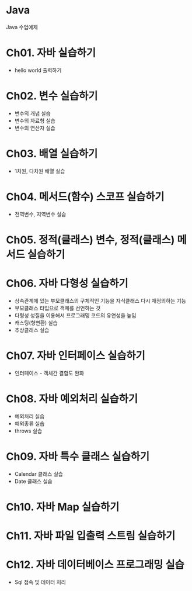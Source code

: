 # Java
Java 수업예제

# Ch01. 자바 실습하기
  - hello world 출력하기
  
# Ch02. 변수 실습하기
  - 변수의 개념 실슴
  - 변수의 자료형 실습
  - 변수의 연산자 실습
  
# Ch03. 배열 실습하기
  - 1차원, 다차원 배열 실습

# Ch04. 메서드(함수) 스코프 실습하기
  - 전역변수, 지역변수 실습

# Ch05. 정적(클래스) 변수, 정적(클래스) 메서드 실습하기

# Ch06. 자바 다형성 실습하기
  - 상속관계에 있는 부모클래스의 구체적인 기능을 자식클래스 다시 재정의하는 기능
  - 부모클래스 타입으로 객체를 선언하는 것
  - 다형성 성질을 이용해서 프로그래밍 코드의 유연성을 높임
  - 캐스팅(형변환) 실습
  - 추상클래스 실습

# Ch07. 자바 인터페이스 실습하기
  - 인터페이스 - 객체간 결합도 완화

# Ch08. 자바 예외처리 실습하기
  - 예외처리 실습
  - 예외종류 실습
  - throws 실습

# Ch09. 자바 특수 클래스 실습하기
  - Calendar 클래스 실습
  - Date 클래스 실습

# Ch10. 자바 Map 실습하기

# Ch11. 자바 파일 입출력 스트림 실습하기

# Ch12. 자바 데이터베이스 프로그래밍 실습
  - Sql 접속 및 데이터 처리

